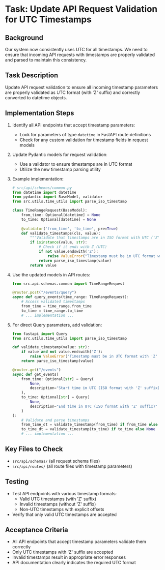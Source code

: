 # Task: Update API Request Validation for UTC Timestamps

## Background
Our system now consistently uses UTC for all timestamps. We need to ensure that incoming API requests with timestamps are properly validated and parsed to maintain this consistency.

## Task Description
Update API request validation to ensure all incoming timestamp parameters are properly validated as UTC format (with 'Z' suffix) and correctly converted to datetime objects.

## Implementation Steps

1. Identify all API endpoints that accept timestamp parameters:
   - Look for parameters of type `datetime` in FastAPI route definitions
   - Check for any custom validation for timestamp fields in request models

2. Update Pydantic models for request validation:
   - Use a validator to ensure timestamps are in UTC format
   - Utilize the new timestamp parsing utility

3. Example implementation:
   ```python
   # src/api/schemas/common.py
   from datetime import datetime
   from pydantic import BaseModel, validator
   from src.utils.time_utils import parse_iso_timestamp
   
   class TimeRangeRequest(BaseModel):
       from_time: Optional[datetime] = None
       to_time: Optional[datetime] = None
       
       @validator('from_time', 'to_time', pre=True)
       def validate_timestamps(cls, value):
           """Validate that timestamps are in ISO format with UTC ('Z') timezone."""
           if isinstance(value, str):
               # Check if it ends with Z (UTC)
               if not value.endswith('Z'):
                   raise ValueError("Timestamp must be in UTC format with 'Z' suffix")
               return parse_iso_timestamp(value)
           return value
   ```

4. Use the updated models in API routes:
   ```python
   from src.api.schemas.common import TimeRangeRequest
   
   @router.post("/events/query")
   async def query_events(time_range: TimeRangeRequest):
       # Access validated timestamps
       from_time = time_range.from_time
       to_time = time_range.to_time
       # ... implementation ...
   ```

5. For direct Query parameters, add validation:
   ```python
   from fastapi import Query
   from src.utils.time_utils import parse_iso_timestamp
   
   def validate_timestamp(value: str):
       if value and not value.endswith('Z'):
           raise ValueError("Timestamp must be in UTC format with 'Z' suffix")
       return parse_iso_timestamp(value)
   
   @router.get("/events")
   async def get_events(
       from_time: Optional[str] = Query(
           None, 
           description="Start time in UTC (ISO format with 'Z' suffix)"
       ),
       to_time: Optional[str] = Query(
           None, 
           description="End time in UTC (ISO format with 'Z' suffix)"
       )
   ):
       # Validate and parse timestamps
       from_time_dt = validate_timestamp(from_time) if from_time else None
       to_time_dt = validate_timestamp(to_time) if to_time else None
       # ... implementation ...
   ```

## Key Files to Check
- `src/api/schemas/` (all request schema files)
- `src/api/routes/` (all route files with timestamp parameters)

## Testing
- Test API endpoints with various timestamp formats:
  - Valid UTC timestamps (with 'Z' suffix)
  - Invalid timestamps (without 'Z' suffix)
  - Non-UTC timestamps with explicit offsets
- Verify that only valid UTC timestamps are accepted

## Acceptance Criteria
- All API endpoints that accept timestamp parameters validate them correctly
- Only UTC timestamps with 'Z' suffix are accepted
- Invalid timestamps result in appropriate error responses
- API documentation clearly indicates the required UTC format 